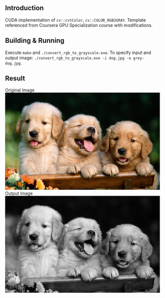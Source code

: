 ## Introduction
CUDA implementation of `cv::cvtColor`, `cv::COLOR_RGB2GRAY`. Template referenced from Coursera GPU Specialization course with modifications.

## Building & Running
Execute `make` and `./convert_rgb_to_grayscale.exe`.
To specify input and output image: `./convert_rgb_to_grayscale.exe -i dog.jpg -o grey-dog.jpg`.

## Result
Original Image
![Original Image](./dog.jpg)
Output Image
![Output Image](./grey-dog.jpg)